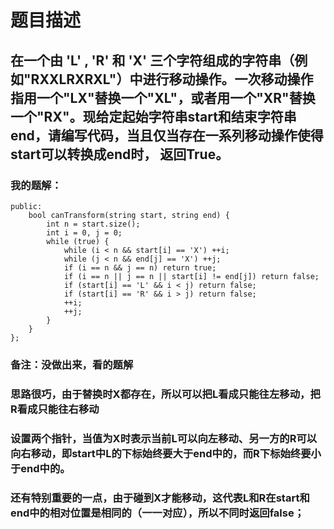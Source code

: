 # 题目描述
## 在一个由 'L' , 'R' 和 'X' 三个字符组成的字符串（例如"RXXLRXRXL"）中进行移动操作。一次移动操作指用一个"LX"替换一个"XL"，或者用一个"XR"替换一个"RX"。现给定起始字符串start和结束字符串end，请编写代码，当且仅当存在一系列移动操作使得start可以转换成end时， 返回True。
### 我的题解：
```class Solution {
public:
    bool canTransform(string start, string end) {
        int n = start.size();
        int i = 0, j = 0;
        while (true) {
            while (i < n && start[i] == 'X') ++i;
            while (j < n && end[j] == 'X') ++j;
            if (i == n && j == n) return true;
            if (i == n || j == n || start[i] != end[j]) return false;
            if (start[i] == 'L' && i < j) return false;
            if (start[i] == 'R' && i > j) return false;
            ++i;
            ++j;
        }
    }
};
```
### **备注**：没做出来，看的题解
### 思路很巧，由于替换时X都存在，所以可以把L看成只能往左移动，把R看成只能往右移动
### 设置两个指针，当值为X时表示当前L可以向左移动、另一方的R可以向右移动，即start中L的下标始终要大于end中的，而R下标始终要小于end中的。
### 还有特别重要的一点，由于碰到X才能移动，这代表L和R在start和end中的相对位置是相同的（一一对应），所以不同时返回false；